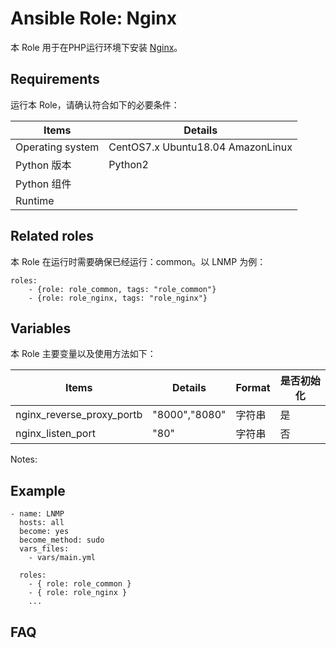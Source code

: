 Ansible Role: Nginx
=========

本 Role 用于在PHP运行环境下安装 [Nginx](http://nginx.org/)。

## Requirements

运行本 Role，请确认符合如下的必要条件：

| **Items**      | **Details** |
| ------------------| ------------------|
| Operating system | CentOS7.x Ubuntu18.04 AmazonLinux |
| Python 版本 | Python2  |
| Python 组件 |    |
| Runtime |  |


## Related roles

本 Role 在运行时需要确保已经运行：common。以 LNMP 为例：

```
roles:
    - {role: role_common, tags: "role_common"}
    - {role: role_nginx, tags: "role_nginx"}
```


## Variables

本 Role 主要变量以及使用方法如下：

| **Items**      | **Details** | **Format**  | **是否初始化** |
| ------------------| ------------------|-----|-----|
| nginx_reverse_proxy_portb | "8000","8080"  | 字符串 | 是 |
| nginx_listen_port | "80"  | 字符串 | 否 |

Notes:


## Example

```
- name: LNMP
  hosts: all
  become: yes
  become_method: sudo 
  vars_files:
    - vars/main.yml 

  roles:
    - { role: role_common }
    - { role: role_nginx }
    ...
```

## FAQ


